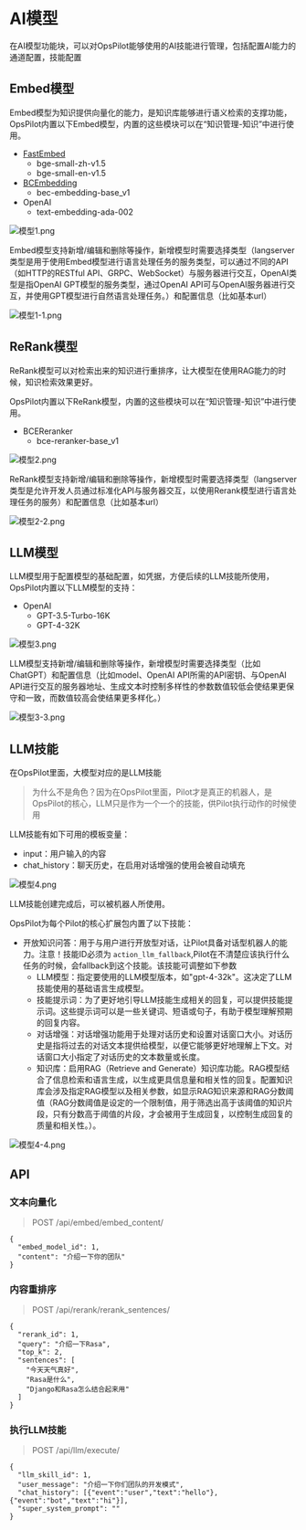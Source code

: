 # AI模型

在AI模型功能块，可以对OpsPilot能够使用的AI技能进行管理，包括配置AI能力的通道配置，技能配置

## Embed模型

Embed模型为知识提供向量化的能力，是知识库能够进行语义检索的支撑功能，OpsPilot内置以下Embed模型，内置的这些模块可以在“知识管理-知识”中进行使用。

* [FastEmbed](https://qdrant.github.io/fastembed/)
  * bge-small-zh-v1.5
  * bge-small-en-v1.5
* [BCEmbedding](https://github.com/netease-youdao/BCEmbedding)
  * bec-embedding-base_v1
* OpenAI
  * text-embedding-ada-002

![模型1.png](https://static.cwoa.net/63fca4df4b93470d991944a39573e05a.png)

Embed模型支持新增/编辑和删除等操作，新增模型时需要选择类型（langserver类型是用于使用Embed模型进行语言处理任务的服务类型，可以通过不同的API（如HTTP的RESTful API、GRPC、WebSocket）与服务器进行交互，OpenAI类型是指OpenAI GPT模型的服务类型，通过OpenAI API可与OpenAI服务器进行交互，并使用GPT模型进行自然语言处理任务。）和配置信息（比如基本url）

![模型1-1.png](https://static.cwoa.net/8810c79527b643ef930251d41e57884b.png)

## ReRank模型

ReRank模型可以对检索出来的知识进行重排序，让大模型在使用RAG能力的时候，知识检索效果更好。

OpsPilot内置以下ReRank模型，内置的这些模块可以在“知识管理-知识”中进行使用。


* BCEReranker
  * bce-reranker-base_v1

![模型2.png](https://static.cwoa.net/1d101b079b8a4c13ad49ba55e0bade60.png)

ReRank模型支持新增/编辑和删除等操作，新增模型时需要选择类型（langserver类型是允许开发人员通过标准化API与服务器交互，以使用Rerank模型进行语言处理任务的服务）和配置信息（比如基本url）

![模型2-2.png](https://static.cwoa.net/b3a5b63566fe4dec8410543df7ebfb2a.png)

## LLM模型

LLM模型用于配置模型的基础配置，如凭据，方便后续的LLM技能所使用，OpsPilot内置以下LLM模型的支持：

* OpenAI
  * GPT-3.5-Turbo-16K
  * GPT-4-32K

![模型3.png](https://static.cwoa.net/fc7cd10259584a74a3478021e25d169a.png)

LLM模型支持新增/编辑和删除等操作，新增模型时需要选择类型（比如ChatGPT）和配置信息（比如model、OpenAI API所需的API密钥、与OpenAI API进行交互的服务器地址、生成文本时控制多样性的参数数值较低会使结果更保守和一致，而数值较高会使结果更多样化。）

![模型3-3.png](https://static.cwoa.net/3cfdffb027394a30a55c32717c856605.png)

## LLM技能

在OpsPilot里面，大模型对应的是LLM技能

> 为什么不是角色？因为在OpsPilot里面，Pilot才是真正的机器人，是OpsPilot的核心，LLM只是作为一个一个的技能，供Pilot执行动作的时候使用

LLM技能有如下可用的模板变量：

* input：用户输入的内容
* chat_history：聊天历史，在启用对话增强的使用会被自动填充

![模型4.png](https://static.cwoa.net/23bf0d66d9984cdcbcbfb7f60ba675df.png)

LLM技能创建完成后，可以被机器人所使用。

OpsPilot为每个Pilot的核心扩展包内置了以下技能：

* 开放知识问答：用于与用户进行开放型对话，让Pilot具备对话型机器人的能力。注意！技能ID必须为 `action_llm_fallback`,Pilot在不清楚应该执行什么任务的时候，会fallback到这个技能。该技能可调整如下参数
  * LLM模型：指定要使用的LLM模型版本，如"gpt-4-32k"。这决定了LLM技能使用的基础语言生成模型。
  * 技能提示词：为了更好地引导LLM技能生成相关的回复，可以提供技能提示词。这些提示词可以是一些关键词、短语或句子，有助于模型理解预期的回复内容。
  * 对话增强：对话增强功能用于处理对话历史和设置对话窗口大小。对话历史是指将过去的对话文本提供给模型，以便它能够更好地理解上下文。对话窗口大小指定了对话历史的文本数量或长度。
  * 知识库：启用RAG（Retrieve and Generate）知识库功能。RAG模型结合了信息检索和语言生成，以生成更具信息量和相关性的回复。配置知识库会涉及指定RAG模型以及相关参数，如显示RAG知识来源和RAG分数阈值（RAG分数阈值是设定的一个限制值，用于筛选出高于该阈值的知识片段，只有分数高于阈值的片段，才会被用于生成回复，以控制生成回复的质量和相关性。）。

![模型4-4.png](https://static.cwoa.net/710cea7cf66d4a4e88afcb06a951a475.png)


## API

### 文本向量化

> POST /api/embed/embed_content/

```
{
  "embed_model_id": 1,
  "content": "介绍一下你的团队"
}
```

### 内容重排序

> POST /api/rerank/rerank_sentences/

```
{
  "rerank_id": 1,
  "query": "介绍一下Rasa",
  "top_k": 2,
  "sentences": [
    "今天天气真好",
    "Rasa是什么",
    "Django和Rasa怎么结合起来用"
  ]
}
```

### 执行LLM技能

> POST /api/llm/execute/

```
{
  "llm_skill_id": 1,
  "user_message": "介绍一下你们团队的开发模式",
  "chat_history": [{"event":"user","text":"hello"},{"event":"bot","text":"hi"}],
  "super_system_prompt": ""
}
```
